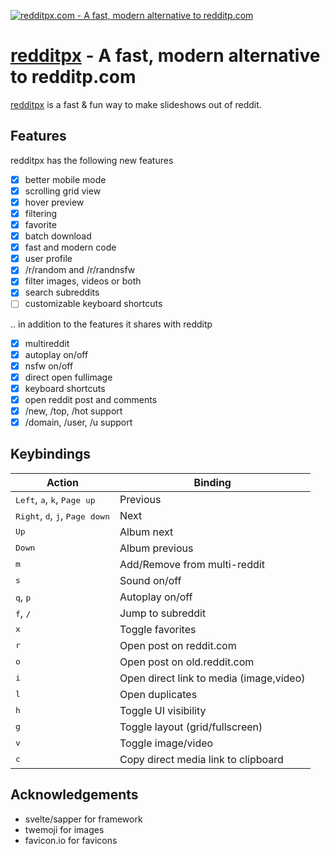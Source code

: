 <p>
  <a href="https://redditpx.com">
    <img alt="redditpx.com - A fast, modern alternative to redditp.com" src="https://raw.github.com/jeffjose/redditpx/master/banner.png">
  </a>
</p>

# [redditpx](redditpx.com) - A fast, modern alternative to redditp.com

[redditpx](redditpx.com) is a fast & fun way to make slideshows out of reddit.

## Features

redditpx has the following new features

- [x] better mobile mode
- [x] scrolling grid view
- [x] hover preview
- [x] filtering
- [x] favorite
- [x] batch download
- [x] fast and modern code
- [x] user profile
- [x] /r/random and /r/randnsfw
- [x] filter images, videos or both
- [x] search subreddits
- [ ] customizable keyboard shortcuts

.. in addition to the features it shares with redditp

- [x] multireddit
- [x] autoplay on/off
- [x] nsfw on/off
- [x] direct open fullimage
- [x] keyboard shortcuts
- [x] open reddit post and comments
- [x] /new, /top, /hot support
- [x] /domain, /user, /u support

## Keybindings

| Action                                                             | Binding                                 |
| ------------------------------------------------------------------ | --------------------------------------- |
| <kbd>Left</kbd>, <kbd>a</kbd>, <kbd>k</kbd>, <kbd>Page up</kbd>    | Previous                                |
| <kbd>Right</kbd>, <kbd>d</kbd>, <kbd>j</kbd>, <kbd>Page down</kbd> | Next                                    |
| <kbd>Up</kbd>                                                      | Album next                              |
| <kbd>Down</kbd>                                                    | Album previous                          |
| <kbd>m</kbd>                                                       | Add/Remove from multi-reddit            |
| <kbd>s</kbd>                                                       | Sound on/off                            |
| <kbd>q</kbd>, <kbd>p</kbd>                                         | Autoplay on/off                         |
| <kbd>f</kbd>, <kbd>/</kbd>                                         | Jump to subreddit                       |
| <kbd>x</kbd>                                                       | Toggle favorites                        |
| <kbd>r</kbd>                                                       | Open post on reddit.com                 |
| <kbd>o</kbd>                                                       | Open post on old.reddit.com             |
| <kbd>i</kbd>                                                       | Open direct link to media (image,video) |
| <kbd>l</kbd>                                                       | Open duplicates                         |
| <kbd>h</kbd>                                                       | Toggle UI visibility                    |
| <kbd>g</kbd>                                                       | Toggle layout (grid/fullscreen)         |
| <kbd>v</kbd>                                                       | Toggle image/video                      |
| <kbd>c</kbd>                                                       | Copy direct media link to clipboard     |

## Acknowledgements

- svelte/sapper for framework
- twemoji for images
- favicon.io for favicons
